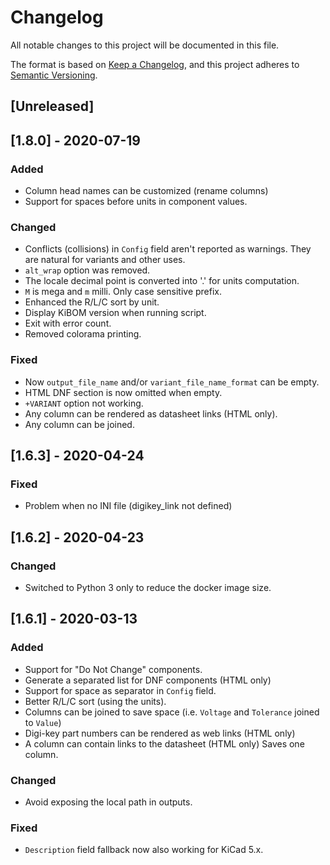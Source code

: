 # Changelog
All notable changes to this project will be documented in this file.

The format is based on [Keep a Changelog](https://keepachangelog.com/en/1.0.0/),
and this project adheres to [Semantic Versioning](https://semver.org/spec/v2.0.0.html).


## [Unreleased]

## [1.8.0] - 2020-07-19
### Added
- Column head names can be customized (rename columns)
- Support for spaces before units in component values.

### Changed
- Conflicts (collisions) in `Config` field aren't reported as warnings.
  They are natural for variants and other uses.
- `alt_wrap` option was removed.
- The locale decimal point is converted into '.' for units computation.
- `M` is mega and `m` milli. Only case sensitive prefix.
- Enhanced the R/L/C sort by unit.
- Display KiBOM version when running script.
- Exit with error count.
- Removed colorama printing.

### Fixed
- Now `output_file_name` and/or `variant_file_name_format` can be empty.
- HTML DNF section is now omitted when empty.
- `+VARIANT` option not working.
- Any column can be rendered as datasheet links (HTML only).
- Any column can be joined.

## [1.6.3] - 2020-04-24
### Fixed
- Problem when no INI file (digikey_link not defined)

## [1.6.2] - 2020-04-23
### Changed
- Switched to Python 3 only to reduce the docker image size.

## [1.6.1] - 2020-03-13
### Added
- Support for "Do Not Change" components.
- Generate a separated list for DNF components (HTML only)
- Support for space as separator in `Config` field.
- Better R/L/C sort (using the units).
- Columns can be joined to save space (i.e. `Voltage` and `Tolerance`
  joined to `Value`)
- Digi-key part numbers can be rendered as web links (HTML only)
- A column can contain links to the datasheet (HTML only)
  Saves one column.

### Changed
- Avoid exposing the local path in outputs.

### Fixed
- `Description` field fallback now also working for KiCad 5.x.
